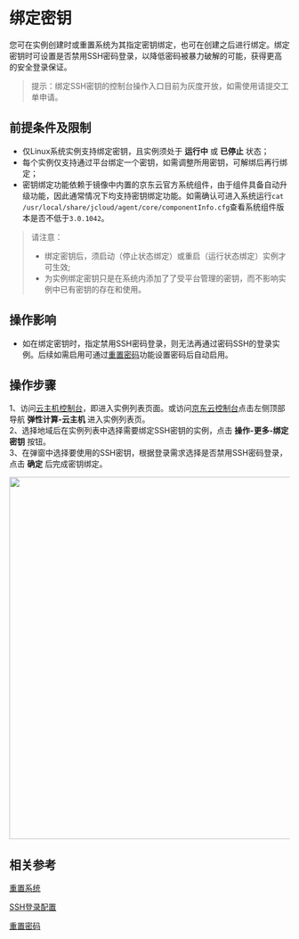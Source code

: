 # 绑定密钥

您可在实例创建时或重置系统为其指定密钥绑定，也可在创建之后进行绑定。绑定密钥时可设置是否禁用SSH密码登录，以降低密码被暴力破解的可能，获得更高的安全登录保证。

>提示：绑定SSH密钥的控制台操作入口目前为灰度开放，如需使用请提交工单申请。

## 前提条件及限制
* 仅Linux系统实例支持绑定密钥，且实例须处于 **运行中** 或 **已停止** 状态；
* 每个实例仅支持通过平台绑定一个密钥，如需调整所用密钥，可解绑后再行绑定；
* 密钥绑定功能依赖于镜像中内置的京东云官方系统组件，由于组件具备自动升级功能，因此通常情况下均支持密钥绑定功能。如需确认可进入系统运行`cat /usr/local/share/jcloud/agent/core/componentInfo.cfg`查看系统组件版本是否不低于`3.0.1042`。

>请注意：<br>
>* 绑定密钥后，须启动（停止状态绑定）或重启（运行状态绑定）实例才可生效;
>* 为实例绑定密钥只是在系统内添加了了受平台管理的密钥，而不影响实例中已有密钥的存在和使用。

## 操作影响
* 如在绑定密钥时，指定禁用SSH密码登录，则无法再通过密码SSH的登录实例。后续如需启用可通过[重置密码](https://docs.jdcloud.com/virtual-machines/reset-password)功能设置密码后自动启用。

## 操作步骤
1、访问[云主机控制台](https://cns-console.jdcloud.com/host/compute/list)，即进入实例列表页面。或访问[京东云控制台](https://console.jdcloud.com)点击左侧顶部导航 **弹性计算-云主机** 进入实例列表页。<br>
2、选择地域后在实例列表中选择需要绑定SSH密钥的实例，点击 **操作-更多-绑定密钥** 按钮。<br>
3、在弹窗中选择要使用的SSH密钥，根据登录需求选择是否禁用SSH密码登录，点击 **确定** 后完成密钥绑定。

<div align="center"><img src="https://img1.jcloudcs.com/cn/image/vm/attach-ssh1.png" width="650"></div>


## 相关参考

[重置系统](../Instance/Rebuild-Instance.md)

[SSH登录配置](../../Linux-Troubleshooting/Configuration-Class/SSH-creation-and-login.md)

[重置密码](https://docs.jdcloud.com/virtual-machines/reset-password)
